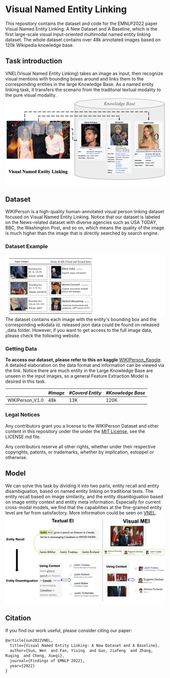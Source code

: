 <!--
 * @Author: swx6868752 swx6868752@163.com
 * @Date: 2022-11-10 14:50:32
 * @LastEditors: swx6868752 swx6868752@163.com
 * @LastEditTime: 2023-04-16 22:11:38
 * @FilePath: /ChatgptInTable/Users/jerrysun/Downloads/VNEL-main/README.md
 * @Description: 这是默认设置,请设置`customMade`, 打开koroFileHeader查看配置 进行设置: https://github.com/OBKoro1/koro1FileHeader/wiki/%E9%85%8D%E7%BD%AE
-->
# Visual Named Entity Linking
This repository contains the dataset and code for the EMNLP2022 paper Visual Named Entity Linking: A New Dataset and A Baseline, which is the first large-scale visual input-oriented multimodal named entity linking dataset. The whole dataset contains over 48k annotated images based on 120k Wikipedia knowledge base.

## Task introduction
VNEL(Visual Named Entity Linking) takes an image as input, then recognize visual mentions with bounding boxes around and links them to the corresponding entities in the large Knowledge Base. As a named entity linking task, it transfers the scenario from the traditonal textual modality to the pure visual modality.
![VNEL Task](task.png)


## Dataset
WIKIPerson is a high-quality human-annotated visual person linking dataset focused on Visual Named Entity Linking. Notice that our dataset is labeled on the News-related dataset with diverse agencies such as USA TODAY, BBC, the Washington Post, and so on, which means the quality of the image is much higher than the image that is directly searched by search engine. 

### Dataset Example
![Example](Example.png)
The dataset contains each image with the entity's bounding box and the corresponding wikidata id. released json data could be found on released _data folder. However, if you want to get access to the full image data, please check the following website.



### Getting Data
**To access our dataset, please refer to this on kaggle** [WIKIPerson_Kaggle](https://www.kaggle.com/datasets/93a786232004244042464295be2cd68cd43a9dfa00b9d17d339b40171cfa6bdf). A detailed elaboration on the data format and information can be viewed via the link. Notice there are much entity in the Large Knowledge Base are unseen in the input images, so a general Feature Extraction Model is desired in this task. 

|                 | *#Image* | *#Coverd Entity* | *#Knowledge Base* |
| --------------- | -------- | ---------------- | ----------------- |
| WIKIPerson_V1.0 | 48k      | 13K              | 120K              |

### Legal Notices
Any contributors grant you a license to the WIKIPerson Dataset and other content in this repository under the under the [MIT License](https://opensource.org/licenses/MIT), see the LICENSE.md file.

Any contributors reserve all other rights, whether under their respective copyrights, patents, or trademarks, whether by implication, estoppel or otherwise.

## Model
We can solve this task by dividing it into two parts, entity recall and entity disambiguation, based on named entity linking on traditional texts. The entity recall based on image similarity, and the entity disambiguation based on image entity context and entity meta information. Especially for current cross-modal models, we find that the capabilities at the fine-grained entity level are far from satisfactory. More information could be seen on [VNEL](https://aclanthology.org/2022.findings-emnlp.178/).
![Model](model.png)



## Citation

If you find our work useful, please consider citing our paper:
```
@article{sun2022VNEL,
  title={Visual Named Entity Linking: A New Dataset and A Baseline},
  author={Sun, Wen  and Fan, Yixing  and Guo, Jiafeng  and Zhang, Ruqing  and Cheng, Xueqi},
  journal={Findings of EMNLP 2022},
  year={2022}
}
```